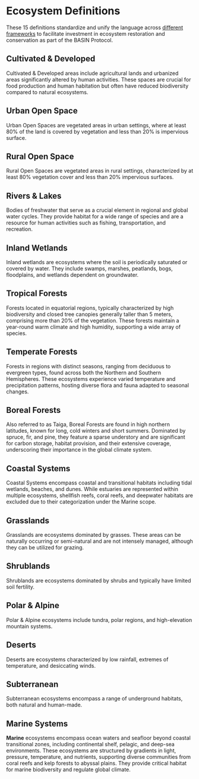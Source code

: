 # Ecosystem Definitions

These 15 definitions standardize and unify the language across [different frameworks](../../../appendix/land-cover-classification-and-ecosystem-typologies/) to facilitate investment in ecosystem restoration and conservation as part of the BASIN Protocol.

## Cultivated & Developed

Cultivated & Developed areas include agricultural lands and urbanized areas significantly altered by human activities. These spaces are crucial for food production and human habitation but often have reduced biodiversity compared to natural ecosystems.

## Urban Open Space

Urban Open Spaces are vegetated areas in urban settings, where at least 80% of the land is covered by vegetation and less than 20% is impervious surface.

## Rural Open Space

Rural Open Spaces are vegetated areas in rural settings, characterized by at least 80% vegetation cover and less than 20% impervious surfaces.

## Rivers & Lakes

Bodies of freshwater that serve as a crucial element in regional and global water cycles. They provide habitat for a wide range of species and are a resource for human activities such as fishing, transportation, and recreation.

## Inland Wetlands

Inland wetlands are ecosystems where the soil is periodically saturated or covered by water. They include swamps, marshes, peatlands, bogs, floodplains, and wetlands dependent on groundwater.

## Tropical Forests

Forests located in equatorial regions, typically characterized by high biodiversity and closed tree canopies generally taller than 5 meters, comprising more than 20% of the vegetation. These forests maintain a year-round warm climate and high humidity, supporting a wide array of species.

## Temperate Forests

Forests in regions with distinct seasons, ranging from deciduous to evergreen types, found across both the Northern and Southern Hemispheres. These ecosystems experience varied temperature and precipitation patterns, hosting diverse flora and fauna adapted to seasonal changes.

## Boreal Forests

Also referred to as Taiga, Boreal Forests are found in high northern latitudes, known for long, cold winters and short summers. Dominated by spruce, fir, and pine, they feature a sparse understory and are significant for carbon storage, habitat provision, and their extensive coverage, underscoring their importance in the global climate system.

## Coastal Systems

Coastal Systems encompass coastal and transitional habitats including tidal wetlands, beaches, and dunes. While estuaries are represented within multiple ecosystems, shellfish reefs, coral reefs, and deepwater habitats are excluded due to their categorization under the Marine scope.

## Grasslands

Grasslands are ecosystems dominated by grasses. These areas can be naturally occurring or semi-natural and are not intensely managed, although they can be utilized for grazing.

## Shrublands

Shrublands are ecosystems dominated by shrubs and typically have limited soil fertility.

## Polar & Alpine

Polar & Alpine ecosystems include tundra, polar regions, and high-elevation mountain systems.

## Deserts

Deserts are ecosystems characterized by low rainfall, extremes of temperature, and desiccating winds.

## Subterranean

Subterranean ecosystems encompass a range of underground habitats, both natural and human-made.

## Marine Systems

**Marine** ecosystems encompass ocean waters and seafloor beyond coastal transitional zones, including continental shelf, pelagic, and deep-sea environments. These ecosystems are structured by gradients in light, pressure, temperature, and nutrients, supporting diverse communities from coral reefs and kelp forests to abyssal plains. They provide critical habitat for marine biodiversity and regulate global climate.
